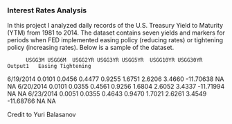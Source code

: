 ### Interest Rates Analysis

In this project I analyzed daily records of the U.S. Treasury Yield to Maturity (YTM) from 1981 to 2014. The dataset contains seven yields and markers for periods when FED implemented easing policy (reducing rates) or tightening policy (increasing rates). Below is a sample of the dataset.

          USGG3M USGG6M  USGG2YR USGG3YR USGG5YR  USGG10YR USGG30YR Output1   Easing Tightening
6/19/2014 0.0101 0.0456  0.4477  0.9255  1.6751   2.6206   3.4660 -11.70638     NA         NA
6/20/2014 0.0101 0.0355  0.4561  0.9256  1.6804   2.6052   3.4337 -11.71994     NA         NA
6/23/2014 0.0051 0.0355  0.4643  0.9470  1.7021   2.6261   3.4549 -11.68766     NA         NA

Credit to Yuri Balasanov
